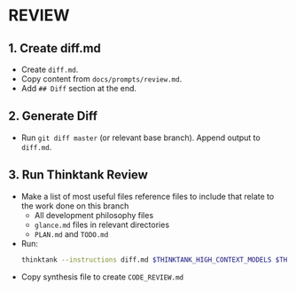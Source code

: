 # REVIEW

## 1. Create diff.md
- Create `diff.md`.
- Copy content from `docs/prompts/review.md`.
- Add `## Diff` section at the end.

## 2. Generate Diff
- Run `git diff master` (or relevant base branch). Append output to `diff.md`.

## 3. Run Thinktank Review
- Make a list of most useful files reference files to include that relate to the work done on this branch
    - All development philosophy files
    - `glance.md` files in relevant directories
    - `PLAN.md` and `TODO.md`
- Run:
    ```bash
    thinktank --instructions diff.md $THINKTANK_HIGH_CONTEXT_MODELS $THINKTANK_SYNTHESIS_MODEL [at least 10 relevant reference files]
    ```
- Copy synthesis file to create `CODE_REVIEW.md`

